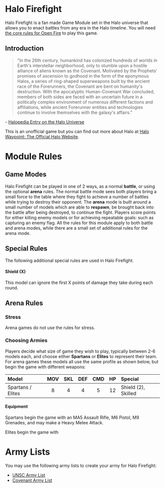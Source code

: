 # Halo Firefight

Halo Firefight is a fan made Game Module set in the Halo universe that allows you to enact battles from any era in the Halo timeline. You will need [the core rules for Open Fire](https://github.com/open-source-tabletop/openfire/) to play this game.

## Introduction

> "In the 26th century, humankind has colonized hundreds of worlds in Earth's interstellar neighborhood, only to stumble upon a hostile alliance of aliens known as the Covenant. Motivated by the Prophets' promises of ascension to godhood in the form of the eponymous Halos, a series of ring-shaped superweapons built by the ancient race of the Forerunners, the Covenant are bent on humanity's destruction. With the apocalyptic Human-Covenant War concluded, members of both sides are faced with an uncertain future in a politically complex environment of numerous different factions and affiliations, while ancient Forerunner entities and technologies continue to involve themselves with the galaxy's affairs."

\- [Halopedia Entry on the Halo Universe](https://www.halopedia.org/)

This is an unofficial game but you can find out more about Halo at [Halo Waypoint: The Official Halo Website](https://www.halowaypoint.com/).

# Module Rules

## Game Modes

Halo Firefight can be played in one of 2 ways, as a normal **battle**, or using the optional **arena** rules. The normal battle mode sees both players bring a small force to the table where they fight to achieve a number of battles while trying to destroy their opponent. The **arena** mode is built around a small number of models which are able to **respawn**, be brought back into the battle after being destroyed, to continue the fight. Players score points for either killing enemy models or for achieving repeatable goals: such as capturing an enemy flag. All the rules for this module apply to both battle and arena modes, while there are a small set of additional rules for the arena mode.

## Special Rules

The following additional special rules are used in Halo Firefight.

#### Shield (X)

This model can ignore the first X points of damage they take during each round.

## Arena Rules

### Stress

Arena games do not use the rules for stress.

### Choosing Armies

Players decide what size of game they wish to play, typically between 2-6 models each, and choose either **Spartans** or **Elites** to represent their team. For arena games these models all use the same profile as shown below, but begin the game with different weapons:

| Model             | MOV | SKL | DEF | CMD | HP  | Special                 |
| :---------------- | :-: | :-: | :-: | :-: | :-: | :---------------------- |
| Spartans / Elites |  8  |  4  |  4  |  5  | 12  | Shield (2), Skilled     |

#### Equipment

Spartans begin the game with an MA5 Assault Rifle, M6 Pistol, M9 Grenades, and may make a Heavy Melee Attack.

Elites begin the game with

# Army Lists

You may use the following army lists to create your army for Halo Firefight:

- [UNSC Army List](https://github.com/open-source-tabletop/openfire-gm-halo/blob/main/halo-firefight-unsc-army.md)
- [Covenant Army List](https://github.com/open-source-tabletop/openfire-gm-halo/blob/main/halo-firefight-covenant-army.md)
